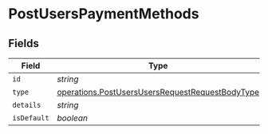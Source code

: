 # PostUsersPaymentMethods


## Fields

| Field                                                                                                              | Type                                                                                                               | Required                                                                                                           | Description                                                                                                        |
| ------------------------------------------------------------------------------------------------------------------ | ------------------------------------------------------------------------------------------------------------------ | ------------------------------------------------------------------------------------------------------------------ | ------------------------------------------------------------------------------------------------------------------ |
| `id`                                                                                                               | *string*                                                                                                           | :heavy_minus_sign:                                                                                                 | N/A                                                                                                                |
| `type`                                                                                                             | [operations.PostUsersUsersRequestRequestBodyType](../../models/operations/postusersusersrequestrequestbodytype.md) | :heavy_minus_sign:                                                                                                 | N/A                                                                                                                |
| `details`                                                                                                          | *string*                                                                                                           | :heavy_minus_sign:                                                                                                 | N/A                                                                                                                |
| `isDefault`                                                                                                        | *boolean*                                                                                                          | :heavy_minus_sign:                                                                                                 | N/A                                                                                                                |
